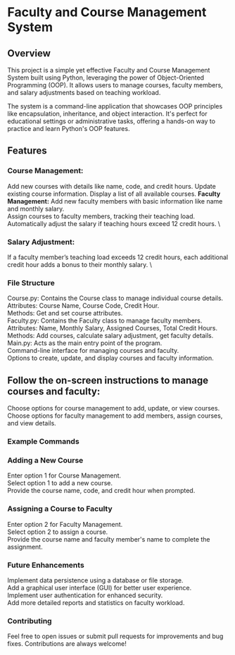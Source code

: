 # **Faculty and Course Management System**
## **Overview**
This project is a simple yet effective Faculty and Course Management System built using Python, leveraging the power of Object-Oriented Programming (OOP). It allows users to manage courses, faculty members, and salary adjustments based on teaching workload.

The system is a command-line application that showcases OOP principles like encapsulation, inheritance, and object interaction. It's perfect for educational settings or administrative tasks, offering a hands-on way to practice and learn Python's OOP features.

## **Features**
### **Course Management:**
Add new courses with details like name, code, and credit hours.
Update existing course information.
Display a list of all available courses.
**Faculty Management:**
Add new faculty members with basic information like name and monthly salary. \
Assign courses to faculty members, tracking their teaching load. \
Automatically adjust the salary if teaching hours exceed 12 credit hours. \
### **Salary Adjustment:**
If a faculty member’s teaching load exceeds 12 credit hours, each additional credit hour adds a bonus to their monthly salary. \
### **File Structure**
Course.py: Contains the Course class to manage individual course details. \
Attributes: Course Name, Course Code, Credit Hour. \
Methods: Get and set course attributes. \
Faculty.py: Contains the Faculty class to manage faculty members. \
Attributes: Name, Monthly Salary, Assigned Courses, Total Credit Hours. \
Methods: Add courses, calculate salary adjustment, get faculty details. \
Main.py: Acts as the main entry point of the program. \
Command-line interface for managing courses and faculty. \
Options to create, update, and display courses and faculty information. 
## **Follow the on-screen instructions to manage courses and faculty:**
Choose options for course management to add, update, or view courses. \
Choose options for faculty management to add members, assign courses, and view details.
### **Example Commands**
### **Adding a New Course**
Enter option 1 for Course Management. \
Select option 1 to add a new course. \
Provide the course name, code, and credit hour when prompted.
### **Assigning a Course to Faculty**
Enter option 2 for Faculty Management. \
Select option 2 to assign a course. \
Provide the course name and faculty member's name to complete the assignment.
### **Future Enhancements**
Implement data persistence using a database or file storage. \
Add a graphical user interface (GUI) for better user experience. \
Implement user authentication for enhanced security. \
Add more detailed reports and statistics on faculty workload.
### **Contributing**
Feel free to open issues or submit pull requests for improvements and bug fixes. Contributions are always welcome!

